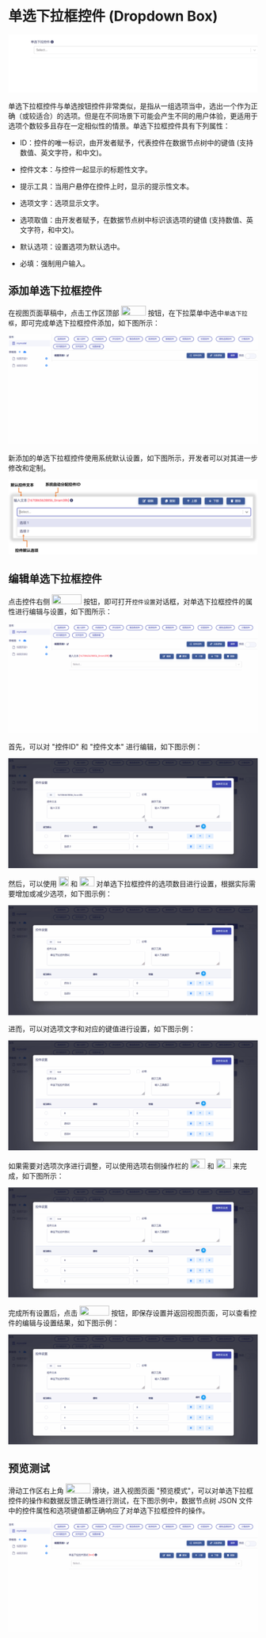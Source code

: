 # 单选下拉框控件 (Dropdown Box)

![Matrix.OS](../../../../../media/os/tools/modelview/showsingledrop.gif "单选下拉框控件")

单选下拉框控件与单选按钮控件非常类似，是指从一组选项当中，选出一个作为正确（或较适合）的选项。但是在不同场景下可能会产生不同的用户体验，更适用于选项个数较多且存在一定相似性的情景。单选下拉框控件具有下列属性：

* ID：控件的唯一标识，由开发者赋予，代表控件在数据节点树中的键值 (支持数值、英文字符，和中文)。

* 控件文本：与控件一起显示的标题性文字。

* 提示工具：当用户悬停在控件上时，显示的提示性文本。

* 选项文字：选项显示文字。

* 选项取值：由开发者赋予，在数据节点树中标识该选项的键值 (支持数值、英文字符，和中文)。

* 默认选项：设置选项为默认选中。

* 必填：强制用户输入。


## 添加单选下拉框控件

在视图页面草稿中，点击工作区顶部 <img src="./././././media/logo/controlchoice.png" width="50" height="20"> 按钮，在下拉菜单中选中`单选下拉框`，即可完成单选下拉框控件添加，如下图所示：

![Matrix.OS](../../../../../media/os/tools/modelview/addsingledrop.gif "添加单选下拉框控件")

新添加的单选下拉框控件使用系统默认设置，如下图所示，开发者可以对其进一步修改和定制。

![Matrix.OS](../../../../../media/os/tools/modelview/addsingledrop.png "单选下拉框控件默认设置")

## 编辑单选下拉框控件

点击控件右侧 <img src="./././././media/logo/editcontrol.png" width="60" height="20"> 按钮，即可打开`控件设置`对话框，对单选下拉框控件的属性进行编辑与设置，如下图所示：

![Matrix.OS](../../../../../media/os/tools/modelview/editsingledrop1.gif "编辑单选下拉框控件 - 打开控件设置对话框")

首先，可以对 "控件ID" 和 "控件文本" 进行编辑，如下图示例：

![Matrix.OS](../../../../../media/os/tools/modelview/editsingledrop2.gif "编辑单选下拉框控件 - 控件ID与文本编辑")

然后，可以使用  <img src="./././././media/logo/addoption.png" width="20" height="20"> 和  <img src="./././././media/logo/deleteoption.png" width="30" height="20"> 对单选下拉框控件的选项数目进行设置，根据实际需要增加或减少选项，如下图示例：

![Matrix.OS](../../../../../media/os/tools/modelview/editsingledrop3.gif "编辑单选下拉框控件 - 设置选项数目")

进而，可以对选项文字和对应的键值进行设置，如下图示例：

![Matrix.OS](../../../../../media/os/tools/modelview/editsingledrop4.gif "编辑单选下拉框控件 - 设置选项文字和键值")

如果需要对选项次序进行调整，可以使用选项右侧操作栏的 <img src="./././././media/logo/moveup2.png" width="30" height="20"> 和 <img src="./././././media/logo/movedown2.png" width="30" height="20"> 来完成，如下图所示：

![Matrix.OS](../../../../../media/os/tools/modelview/editsingledrop5.gif "编辑单选下拉框控件 - 调整选项次序")

完成所有设置后，点击 <img src="./././././media/logo/saveclose.png" width="60" height="20"> 按钮，即保存设置并返回视图页面，可以查看控件的编辑与设置结果，如下图示例：

![Matrix.OS](../../../../../media/os/tools/modelview/editsingledrop6.gif "编辑单选下拉框控件 - 保存控件设置")

## 预览测试

滑动工作区右上角 <img src="./././././media/logo/previewmv.png" width="50" height="20"> 滑块，进入视图页面 "预览模式"，可以对单选下拉框控件的操作和数据反馈正确性进行测试，在下图示例中，数据节点树 JSON 文件中的控件属性和选项键值都正确响应了对单选下拉框控件的操作。

![Matrix.OS](../../../../../media/os/tools/modelview/testsingledrop.gif "测试单选下拉框控件")